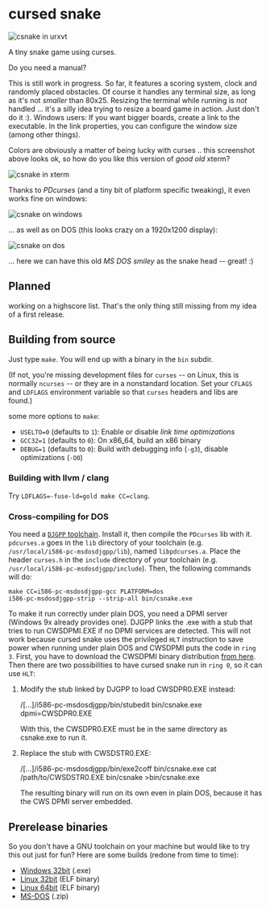 # cursed snake

![csnake in urxvt](/../screenshots/csnake_0.1_urxvt.png?raw=true
"csnake running in urxvt")

A tiny snake game using curses.

Do you need a manual?

This is still work in progress. So far, it features a scoring system, clock
and randomly placed obstacles. Of course it handles any terminal size, as long
as it's not *smaller* than 80x25. Resizing the terminal while running is *not*
handled ... it's a silly idea trying to resize a board game in action. Just
don't do it :). Windows users: If you want bigger boards, create a link to the
executable. In the link properties, you can configure the window size (among
other things).

Colors are obviously a matter of being lucky with curses .. this screenshot
above looks ok, so how do you like this version of *good old* xterm?

![csnake in xterm](/../screenshots/csnake_0.1_xterm.png?raw=true
"csnake running in xterm")

Thanks to *PDcurses* (and a tiny bit of platform specific tweaking), it even
works fine on windows:

![csnake on windows](/../screenshots/csnake_0.1_cmd.png?raw=true
"csnake running on my windows dev box")

... as well as on DOS (this looks crazy on a 1920x1200 display):

![csnake on dos](/../screenshots/csnake_0.1_dos.png?raw=true
"csnake running in dosbox")

... here we can have this old *MS DOS smiley* as the snake head -- great! :)

## Planned

working on a highscore list. That's the only thing still missing from my idea
of a first release.

## Building from source

Just type `make`. You will end up with a binary in the `bin` subdir.

(If not, you're missing development files for `curses` -- on Linux, this is
normally `ncurses` -- or they are in a nonstandard location. Set your `CFLAGS`
and `LDFLAGS` environment variable so that `curses` headers and libs are
found.)

some more options to `make`:

 - `USELTO=0` (defaults to `1`): Enable or disable *link time optimizations*
 - `GCC32=1` (defaults to `0`): On x86_64, build an x86 binary
 - `DEBUG=1` (defaults to `0`): Build with debugging info (`-g3`),
                                disable optimizations (`-O0`)

### Building with llvm / clang

Try `LDFLAGS=-fuse-ld=gold make CC=clang`.

### Cross-compiling for DOS

You need a [`DJGPP`
toolchain](https://github.com/andrewwutw/build-djgpp/releases). Install it,
then compile the `PDcurses` lib with it. `pdcurses.a` goes in the `lib`
directory of your toolchain (e.g. `/usr/local/i586-pc-msdosdjgpp/lib`), named
`libpdcurses.a`. Place the header `curses.h` in the `include` directory of
your toolchain (e.g. `/usr/local/i586-pc-msdosdjgpp/include`). Then, the
following commands will do:

    make CC=i586-pc-msdosdjgpp-gcc PLATFORM=dos
    i586-pc-msdosdjgpp-strip --strip-all bin/csnake.exe

To make it run correctly under plain DOS, you need a DPMI server (Windows 9x
already provides one). DJGPP links the .exe with a stub that tries to run
CWSDPMI.EXE if no DPMI services are detected. This will not work because
cursed snake uses the privileged `HLT` instruction to save power when running
under plain DOS and CWSDPMI puts the code in `ring 3`. First, you have to
download the CWSDPMI binary distribution
[from here](http://homer.rice.edu/~sandmann/cwsdpmi/). Then there are two
possibilities to have cursed snake run in `ring 0`, so it can use `HLT`:

1. Modify the stub linked by DJGPP to load CWSDPR0.EXE instead:

    /[...]/i586-pc-msdosdjgpp/bin/stubedit bin/csnake.exe dpmi=CWSDPR0.EXE

   With this, the CWSDPR0.EXE must be in the same directory as csnake.exe to
   run it.

2. Replace the stub with CWSDSTR0.EXE:

    /[...]/i586-pc-msdosdjgpp/bin/exe2coff bin/csnake.exe
    cat /path/to/CWSDSTR0.EXE bin/csnake >bin/csnake.exe

   The resulting binary will run on its own even in plain DOS, because it has
   the CWS DPMI server embedded.

## Prerelease binaries

So you don't have a GNU toolchain on your machine but would like to try this
out just for fun? Here are some builds (redone from time to time):

 - [Windows 32bit](/../files/current/win32/csnake.exe?raw=true) (.exe)
 - [Linux 32bit](/../files/current/linux32/csnake?raw=true) (ELF binary)
 - [Linux 64bit](/../files/current/linux64/csnake?raw=true) (ELF binary)
 - [MS-DOS](/../files/current/dos/csnake.exe?raw=true) (.zip)

